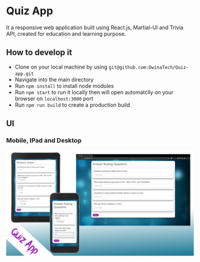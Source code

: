 # Quiz App

It a responsive web application built using React.js, Martial-UI and Trivia API, created for education and learning purpose.

## How to develop it

- Clone on your local machine by using `git@github.com:DwinaTech/Quiz-app.git`
- Navigate into the main directory
- Run `npm install` to install node modules
- Run `npm start` to run it locally then will open automatclly on your browser on `localhost:3000` port
- Run `npm run build` to create a production build

## UI
### Mobile, IPad and Desktop
<img src="https://github.com/DwinaTech/public-images/blob/main/quiz-app.jpg?raw=true" alt="website-image" />

